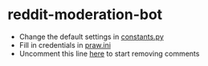# reddit-moderation-bot

- Change the default settings in [constants.py](https://github.com/nikalaikina/reddit-moderation-bot/blob/main/constants.py)
- Fill in credentials in [praw.ini](https://github.com/nikalaikina/reddit-moderation-bot/blob/main/praw.ini#L30-L35)
- Uncomment this line [here](https://github.com/nikalaikina/reddit-moderation-bot/blob/main/main.py#L43) to start removing comments 
